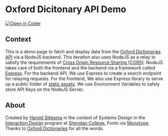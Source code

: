 # Oxford Dicitonary API Demo
[![Open in Coder](https://ixdcoder.com/open-in-coder.svg)](https://ixdcoder.com/templates/Static/workspace?name=Oxford&mode=auto&param.git_repo=https://bender.sheridanc.on.ca/system-design/oxford)

## Context
This is a demo page to fetch and display data from the [Oxford Dictionaries API](https://developer.oxforddictionaries.com/) via a NodeJS backend. This iteration also uses NodeJS as a relay to satisfy the requirements of [Cross Origin Resource Sharing (CORS)](https://developer.mozilla.org/en-US/docs/Web/HTTP/CORS). NodeJS takes care of both the frontend and the backend via a framework called [Express](https://expressjs.com). For the backend API, We use Express to create a search endpoint for relaying requests. For the frontend, We also use Express library to serve up a public folder of [static assets](https://expressjs.com/en/starter/static-files.html). We use Environment Variables to safely store API Keys on the NodeJS Server.

## About 
Created by [Harold Sikkema](https://nsitu.ca) in the context of Systems Design in the [Interaction Design](https://ixd.sheridancollege.ca/program.html) program at [Sheridan College.](https://www.sheridancollege.ca/) Fonts via [Monotype](https://enterprise.monotype.com/). Thanks to [Oxford Dictionaries](https://developer.oxforddictionaries.com/) for all the words.